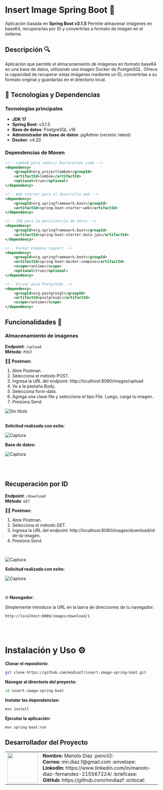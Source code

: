 # Insert Image Spring Boot 🌱

Aplicación basada en **Spring Boot v3.1.5** Permite almacenar imágenes en base64, recuperarlas por ID y convertirlas a formato de imagen en el sistema.

## Descripción 🔍

Aplicación que permite el almacenamiento de imágenes en formato base64 en una base de datos, utilizando una imagen Docker de PostgreSQL. Ofrece la capacidad de recuperar estas imágenes mediante un ID, convertirlas a su formato original y guardarlas en el directorio local.

## 🚀 Tecnologías y Dependencias

### Tecnologías principales

- **JDK 17**
- **Spring Boot**: v3.1.5
- **Base de datos**: PostgreSQL v16
- **Administrador de base de datos**: pgAdmin (versión: latest)
- **Docker**: v4.20

### Dependencias de Maven

```xml
<!-- Lombok para reducir boilerplate code -->
<dependency>
    <groupId>org.projectlombok</groupId>
    <artifactId>lombok</artifactId>
    <optional>true</optional>
</dependency>

<!-- Web starter para el desarrollo web -->
<dependency>
    <groupId>org.springframework.boot</groupId>
    <artifactId>spring-boot-starter-web</artifactId>
</dependency>

<!-- JPA para la persistencia de datos -->
<dependency>
    <groupId>org.springframework.boot</groupId>
    <artifactId>spring-boot-starter-data-jpa</artifactId>
</dependency>

<!-- Docker Compose support -->
<dependency>
    <groupId>org.springframework.boot</groupId>
    <artifactId>spring-boot-docker-compose</artifactId>
    <scope>runtime</scope>
    <optional>true</optional>
</dependency>

<!-- Driver para PostgreSQL -->
<dependency>
    <groupId>org.postgresql</groupId>
    <artifactId>postgresql</artifactId>
    <scope>runtime</scope>
</dependency>
```

## Funcionalidades 📐

### Almacenamiento de imágenes

**Endpoint**: `/upload`  
**Método**: `POST`

👨‍🚀 **Postman:** 

1. Abre Postman.
2. Selecciona el método POST.
3. Ingresa la URL del endpoint: http://localhost:8080/images/upload
4. Ve a la pestaña Body.
5. Selecciona form-data.
6. Agrega una clave file y selecciona el tipo File. Luego, carga tu imagen.
7. Presiona Send.

![Sin título](https://github.com/mndiazf/insert-image-spring-boot/assets/110750463/cea75a15-5b54-4813-84fa-b1a0fb1d77c6)
<br>
<br>

**Solicitud realizada con exito:**

![Captura](https://github.com/mndiazf/insert-image-spring-boot/assets/110750463/97568863-e8bd-4ecd-9a9a-0a23d8cea466)


**Base de datos:**

![Captura](https://github.com/mndiazf/insert-image-spring-boot/assets/110750463/ae2c89fc-ace6-49cb-b6ba-7c09876a1881)

<br>
<br>

## Recuperación por ID

**Endpoint**: `/download`  
**Método**: `GET`

👨‍🚀 **Postman:**

1. Abre Postman.
2. Selecciona el método GET.
3. Ingresa la URL del endpoint: http://localhost:8080/images/download/id-de-la-imagen.
4. Presiona Send.
   
<br>

![Captura](https://github.com/mndiazf/insert-image-spring-boot/assets/110750463/878b4960-4063-450d-96a4-4a44bb8d0aa4)


**Solicitud realizada con exito:**

![Captura](https://github.com/mndiazf/insert-image-spring-boot/assets/110750463/bbc72744-1034-4569-a209-dd971bda2451)

   
<br>

🌐  **Navegador:**

Simplemente introduce la URL en la barra de direcciones de tu navegador:

```bash
http://localhost:8080/images/download/1
```

<br>

<br>

# Instalación y Uso ⚙️

**Clonar el repositorio:**

```bash
git clone https://github.com/mndiazf/insert-image-spring-boot.git
```

**Navegar al directorio del proyecto:**

```bash
cd insert-image-spring-boot
```

**Instalar las dependencias:**

```bash
mvn install
```

**Ejecutar la aplicación:**

```bash
mvn spring-boot:run
```


## Desarrollador del Proyecto


<table>
    <tr>
        <td><img src="https://github.com/mndiazf/insert-image-spring-boot/assets/110750463/79e9fe0e-a55c-4b68-9e86-2929d9e24683" width="100"></td>
        <td>
            <strong>Nombre:</strong> Manolo Diaz  :pencil2:<br>
            <strong>Correo:</strong> mn.diaz.f@gmail.com  :envelope:<br>
            <strong>LinkedIn:</strong> https://www.linkedin.com/in/manolo-diaz-fernandez-215567224/  :briefcase:<br>
            <strong>GitHub:</strong> https://github.com/mndiazf  :octocat:
        </td>
    </tr>
</table>



